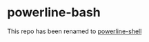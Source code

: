 powerline-bash
==============

This repo has been renamed to [powerline-shell](https://github.com/milkbikis/powerline-shell)
